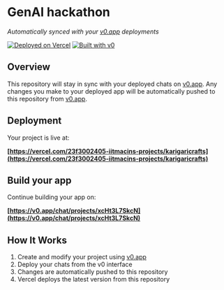 # GenAI hackathon

*Automatically synced with your [v0.app](https://v0.app) deployments*

[![Deployed on Vercel](https://img.shields.io/badge/Deployed%20on-Vercel-black?style=for-the-badge&logo=vercel)](https://vercel.com/23f3002405-iitmacins-projects/karigaricrafts)
[![Built with v0](https://img.shields.io/badge/Built%20with-v0.app-black?style=for-the-badge)](https://v0.app/chat/projects/xcHt3L7SkcN)

## Overview

This repository will stay in sync with your deployed chats on [v0.app](https://v0.app).
Any changes you make to your deployed app will be automatically pushed to this repository from [v0.app](https://v0.app).

## Deployment

Your project is live at:

**[https://vercel.com/23f3002405-iitmacins-projects/karigaricrafts](https://vercel.com/23f3002405-iitmacins-projects/karigaricrafts)**

## Build your app

Continue building your app on:

**[https://v0.app/chat/projects/xcHt3L7SkcN](https://v0.app/chat/projects/xcHt3L7SkcN)**

## How It Works

1. Create and modify your project using [v0.app](https://v0.app)
2. Deploy your chats from the v0 interface
3. Changes are automatically pushed to this repository
4. Vercel deploys the latest version from this repository
